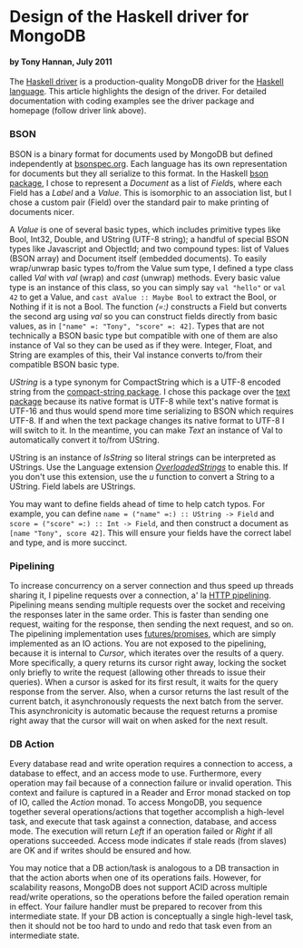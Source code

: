 # Design of the Haskell driver for MongoDB
#### by Tony Hannan, July 2011

The [Haskell driver](http://hackage.haskell.org/package/mongoDB) is a production-quality MongoDB driver for the [Haskell language](http://www.haskell.org/). This article highlights the design of the driver. For detailed documentation with coding examples see the driver package and homepage (follow driver link above).

### BSON

BSON is a binary format for documents used by MongoDB but defined independently at [bsonspec.org](http://bsonspec.org). Each language has its own representation for documents but they all serialize to this format. In the Haskell [bson package](http://hackage.haskell.org/package/bson), I chose to represent a *Document* as a list of *Field*s, where each Field has a *Label* and a *Value*. This is isomorphic to an association list, but I chose a custom pair (Field) over the standard pair to make printing of documents nicer.

A *Value* is one of several basic types, which includes primitive types like Bool, Int32, Double, and UString (UTF-8 string); a handful of special BSON types like Javascript and ObjectId; and two compound types: list of Values (BSON array) and Document itself (embedded documents). To easily wrap/unwrap basic types to/from the Value sum type, I defined a type class called *Val* with *val* (wrap) and *cast* (unwrap) methods. Every basic value type is an instance of this class, so you can simply say `val "hello"` or `val 42` to get a Value, and `cast aValue :: Maybe Bool` to extract the Bool, or Nothing if it is not a Bool. The function *(=:)* constructs a Field but converts the second arg using *val* so you can construct fields directly from basic values, as in `["name" =: "Tony", "score" =: 42]`. Types that are not technically a BSON basic type but compatible with one of them are also instance of Val so they can be used as if they were. Integer, Float, and String are examples of this, their Val instance converts to/from their compatible BSON basic type.

*UString* is a type synonym for CompactString which is a UTF-8 encoded string from the [compact-string package](http://hackage.haskell.org/package/compact-string-fix). I chose this package over the [text package](http://hackage.haskell.org/package/text) because its native format is UTF-8 while text's native format is UTF-16 and thus would spend more time serializing to BSON which requires UTF-8. If and when the text package changes its native format to UTF-8 I will switch to it. In the meantime, you can make *Text* an instance of Val to automatically convert it to/from UString.

UString is an instance of *IsString* so literal strings can be interpreted as UStrings. Use the Language extension [*OverloadedStrings*](http://www.haskell.org/ghc/docs/7.0.4/html/users_guide/type-class-extensions.html#Overloaded+string+literals) to enable this. If you don't use this extension, use the *u* function to convert a String to a UString. Field labels are UStrings.

You may want to define fields ahead of time to help catch typos. For example, you can define `name = ("name" =:) :: UString -> Field` and `score = ("score" =:) :: Int -> Field`, and then construct a document as `[name "Tony", score 42]`. This will ensure your fields have the correct label and type, and is more succinct.

### Pipelining

To increase concurrency on a server connection and thus speed up threads sharing it, I pipeline requests over a connection, a' la [HTTP pipelining](http://en.wikipedia.org/wiki/HTTP_pipelining). Pipelining means sending multiple requests over the socket and receiving the responses later in the same order. This is faster than sending one request, waiting for the response, then sending the next request, and so on. The pipelining implementation uses [futures/promises](http://en.wikipedia.org/wiki/Futures_and_promises), which are simply implemented as an IO actions. You are not exposed to the pipelining, because it is internal to *Cursor*, which iterates over the results of a query. More specifically, a query returns its cursor right away, locking the socket only briefly to write the request (allowing other threads to issue their queries). When a cursor is asked for its first result, it waits for the query response from the server. Also, when a cursor returns the last result of the current batch, it asynchronously requests the next batch from the server. This asynchronicity is automatic because the request returns a promise right away that the cursor will wait on when asked for the next result.

### DB Action

Every database read and write operation requires a connection to access, a database to effect, and an access mode to use. Furthermore, every operation may fail because of a connection failure or invalid operation. This context and failure is captured in a Reader and Error monad stacked on top of IO, called the *Action* monad. To access MongoDB, you sequence together several operations/actions that together accomplish a high-level task, and execute that task against a connection, database, and access mode. The execution will return *Left* if an operation failed or *Right* if all operations succeeded. Access mode indicates if stale reads (from slaves) are OK and if writes should be ensured and how.

You may notice that a DB action/task is analogous to a DB transaction in that the action aborts when one of its operations fails. However, for scalability reasons, MongoDB does not support ACID across multiple read/write operations, so the operations before the failed operation remain in effect. Your failure handler must be prepared to recover from this intermediate state. If your DB action is conceptually a single high-level task, then it should not be too hard to undo and redo that task even from an intermediate state.
